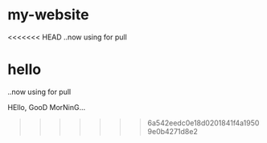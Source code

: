 # my-website

<<<<<<< HEAD
..now using for pull

hello
=======
..now using for pull 

HEllo, GooD MorNinG...
>>>>>>> 6a542eedc0e18d0201841f4a19509e0b4271d8e2

